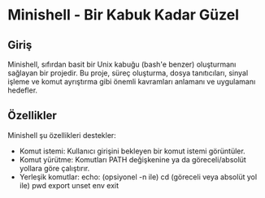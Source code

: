 # Minishell - Bir Kabuk Kadar Güzel

## Giriş
Minishell, sıfırdan basit bir Unix kabuğu (bash'e benzer) oluşturmanı sağlayan bir projedir. Bu proje, süreç oluşturma, dosya tanıtıcıları, sinyal işleme ve komut ayrıştırma gibi önemli kavramları anlamanı ve uygulamanı hedefler.

## Özellikler
Minishell şu özellikleri destekler:
- Komut istemi: Kullanıcı girişini bekleyen bir komut istemi görüntüler.
- Komut yürütme: Komutları PATH değişkenine ya da göreceli/absolüt yollara göre çalıştırır.
- Yerleşik komutlar:
   echo: (opsiyonel -n ile)
   cd (göreceli veya absolüt yol ile)
   pwd
   export
   unset
   env
   exit 
